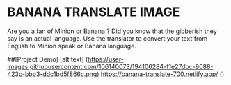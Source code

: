# BANANA TRANSLATE IMAGE
Are you a fan of Minion or Banana ? Did you know that the gibberish they say is an actual language. Use the translator to convert your text from English to Minion speak or Banana language. 























##[Project Demo]
[alt text] (https://user-images.githubusercontent.com/106140073/194106284-f1e27dbc-9088-423c-bbb3-ddc1bd5f866c.png)
https://banana-translate-700.netlify.app/
()
